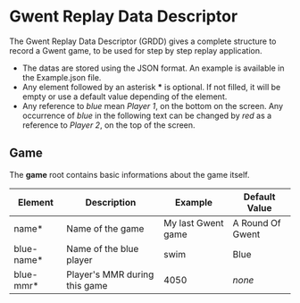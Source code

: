 # Gwent Replay Data Descriptor

The Gwent Replay Data Descriptor (GRDD) gives a complete structure to record a Gwent game, to be used for step by step replay application.

* The datas are stored using the JSON format. An example is available in the Example.json file.
* Any element followed by an asterisk **\*** is optional. If not filled, it will be empty or use a default value depending of the element.
* Any reference to *blue* mean *Player 1*, on the bottom on the screen. Any occurrence of *blue* in the following text can be changed by *red* as a reference to *Player 2*, on the top of the screen.

## Game
The **game** root contains basic informations about the game itself.




Element | Description | Example | Default Value
--- | --- | --- | ---
name\* | Name of the game | My last Gwent game | A Round Of Gwent
blue-name\* | Name of the blue player | swim | Blue
blue-mmr\* | Player's MMR during this game | 4050 | *none*
